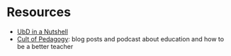 # Resources

* [UbD in a Nutshell](https://carpentries.github.io/instructor-training/files/papers/wiggins-mctighe-ubd-nutshell.pdf)
* [Cult of Pedagogy](https://www.cultofpedagogy.com/): blog posts and podcast about education and how to be a better teacher

